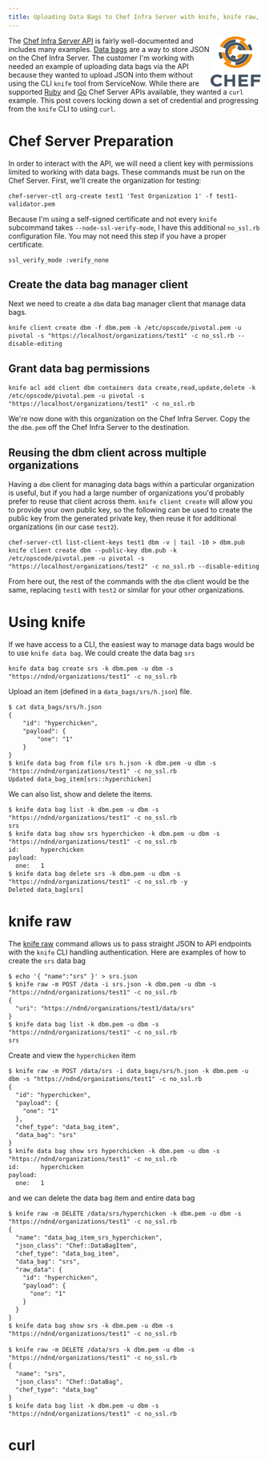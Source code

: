 ```yaml
---
title: Uploading Data Bags to Chef Infra Server with knife, knife raw, and curl
---
```


<a href="https://github.com/chef/chef"><img src="/assets/chef-logo.png" alt="Chef" width="100" height="100" align="right" /></a>

The [Chef Infra Server API](https://docs.chef.io/api_chef_server/) is fairly well-documented and includes many examples. [Data bags](https://docs.chef.io/data_bags/) are a way to store JSON on the Chef Infra Server. The customer I'm working with needed an example of uploading data bags via the API because they wanted to upload JSON into them without using the CLI `knife` tool from ServiceNow. While there are supported [Ruby](https://github.com/chef/chef-api) and [Go](https://github.com/chef/go-chef) Chef Server APIs available, they wanted a `curl` example. This post covers locking down a set of credential and progressing from the `knife` CLI to using `curl`.

# Chef Server Preparation

In order to interact with the API, we will need a client key with permissions limited to working with data bags. These commands must be run on the Chef Server. First, we'll create the organization for testing:

```
chef-server-ctl org-create test1 'Test Organization 1' -f test1-validator.pem
```

Because I'm using a self-signed certificate and not every `knife` subcommand takes `--node-ssl-verify-mode`, I have this additional `no_ssl.rb` configuration file. You may not need this step if you have a proper certificate.
```
ssl_verify_mode :verify_none
```

## Create the data bag manager client

Next we need to create a `dbm` data bag manager client that manage data bags.
```
knife client create dbm -f dbm.pem -k /etc/opscode/pivotal.pem -u pivotal -s "https://localhost/organizations/test1" -c no_ssl.rb --disable-editing
```

## Grant data bag permissions
```
knife acl add client dbm containers data create,read,update,delete -k /etc/opscode/pivotal.pem -u pivotal -s "https://localhost/organizations/test1" -c no_ssl.rb
```

We're now done with this organization on the Chef Infra Server. Copy the the `dbm.pem` off the Chef Infra Server to the destination.

## Reusing the dbm client across multiple organizations

Having a `dbm` client for managing data bags within a particular organization is useful, but if you had a large number of organizations you'd probably prefer to reuse that client across them. `knife client create` will allow you to provide your own public key, so the following can be used to create the public key from the generated private key, then reuse it for additional organizations (in our case `test2`).
```
chef-server-ctl list-client-keys test1 dbm -v | tail -10 > dbm.pub
knife client create dbm --public-key dbm.pub -k /etc/opscode/pivotal.pem -u pivotal -s "https://localhost/organizations/test2" -c no_ssl.rb --disable-editing
```

From here out, the rest of the commands with the `dbm` client would be the same, replacing `test1` with `test2` or similar for your other organizations.

# Using knife

If we have access to a CLI, the easiest way to manage data bags would be to use `knife data bag`. We could create the data bag `srs`
```
knife data bag create srs -k dbm.pem -u dbm -s "https://ndnd/organizations/test1" -c no_ssl.rb
```
Upload an item (defined in a `data_bags/srs/h.json`) file.
```
$ cat data_bags/srs/h.json
{
    "id": "hyperchicken",
    "payload": {
        "one": "1"
    }
}
$ knife data bag from file srs h.json -k dbm.pem -u dbm -s "https://ndnd/organizations/test1" -c no_ssl.rb
Updated data_bag_item[srs::hyperchicken]
```

We can also list, show and delete the items.
```
$ knife data bag list -k dbm.pem -u dbm -s "https://ndnd/organizations/test1" -c no_ssl.rb
srs
$ knife data bag show srs hyperchicken -k dbm.pem -u dbm -s "https://ndnd/organizations/test1" -c no_ssl.rb
id:      hyperchicken
payload:
  one:   1
$ knife data bag delete srs -k dbm.pem -u dbm -s "https://ndnd/organizations/test1" -c no_ssl.rb -y
Deleted data_bag[srs]
```

# knife raw

The [knife raw](https://docs.chef.io/workstation/knife_raw/) command allows us to pass straight JSON to API endpoints with the `knife` CLI handling authentication. Here are examples of how to create the `srs` data bag

```
$ echo '{ "name":"srs" }' > srs.json
$ knife raw -m POST /data -i srs.json -k dbm.pem -u dbm -s "https://ndnd/organizations/test1" -c no_ssl.rb
{
  "uri": "https://ndnd/organizations/test1/data/srs"
}
$ knife data bag list -k dbm.pem -u dbm -s "https://ndnd/organizations/test1" -c no_ssl.rb
srs
```
Create and view the `hyperchicken` item
```
$ knife raw -m POST /data/srs -i data_bags/srs/h.json -k dbm.pem -u dbm -s "https://ndnd/organizations/test1" -c no_ssl.rb
{
  "id": "hyperchicken",
  "payload": {
    "one": "1"
  },
  "chef_type": "data_bag_item",
  "data_bag": "srs"
}
$ knife data bag show srs hyperchicken -k dbm.pem -u dbm -s "https://ndnd/organizations/test1" -c no_ssl.rb
id:      hyperchicken
payload:
  one:   1
```
and we can delete the data bag item and entire data bag
```
$ knife raw -m DELETE /data/srs/hyperchicken -k dbm.pem -u dbm -s "https://ndnd/organizations/test1" -c no_ssl.rb
{
  "name": "data_bag_item_srs_hyperchicken",
  "json_class": "Chef::DataBagItem",
  "chef_type": "data_bag_item",
  "data_bag": "srs",
  "raw_data": {
    "id": "hyperchicken",
    "payload": {
      "one": "1"
    }
  }
}
$ knife data bag show srs -k dbm.pem -u dbm -s "https://ndnd/organizations/test1" -c no_ssl.rb

$ knife raw -m DELETE /data/srs -k dbm.pem -u dbm -s "https://ndnd/organizations/test1" -c no_ssl.rb
{
  "name": "srs",
  "json_class": "Chef::DataBag",
  "chef_type": "data_bag"
}
$ knife data bag list -k dbm.pem -u dbm -s "https://ndnd/organizations/test1" -c no_ssl.rb

```

# curl
